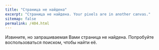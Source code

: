 ```yaml
---
title: "Страница не найдена"
excerpt: "Страница не найдена. Your pixels are in another canvas."
sitemap: false
permalink: /404.html
---
```


Извините, но запрашиваемая Вами страница не найдена. Попробуйте воспользоваться поиском, чтобы найти её.

<script type="text/javascript">
  var GOOG_FIXURL_LANG = 'en';
  var GOOG_FIXURL_SITE = '{{ site.url }}'
</script>
<script type="text/javascript"
  src="//linkhelp.clients.google.com/tbproxy/lh/wm/fixurl.js">
</script>

